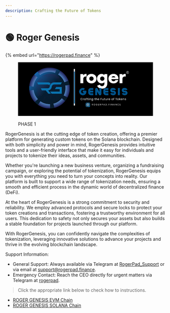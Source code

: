 ```yaml
---
description: Crafting the Future of Tokens
---
```


# 🟢 Roger Genesis



{% embed url="https://rogerpad.finance" %}

<figure><img src="../../../../.gitbook/assets/9 (1).png" alt=""><figcaption><p>PHASE 1</p></figcaption></figure>

RogerGenesis is at the cutting edge of token creation, offering a premier platform for generating custom tokens on the Solana blockchain. Designed with both simplicity and power in mind, RogerGenesis provides intuitive tools and a user-friendly interface that make it easy for individuals and projects to tokenize their ideas, assets, and communities.

&#x20;Whether you're launching a new business venture, organizing a fundraising campaign, or exploring the potential of tokenization, RogerGenesis equips you with everything you need to turn your concepts into reality. Our platform is built to support a wide range of tokenization needs, ensuring a smooth and efficient process in the dynamic world of decentralized finance (DeFi).

&#x20;At the heart of RogerGenesis is a strong commitment to security and reliability. We employ advanced protocols and secure locks to protect your token creations and transactions, fostering a trustworthy environment for all users. This dedication to safety not only secures your assets but also builds a stable foundation for projects launched through our platform.

&#x20;With RogerGenesis, you can confidently navigate the complexities of tokenization, leveraging innovative solutions to advance your projects and thrive in the evolving blockchain landscape.

&#x20;Support Information:

* General Support: Always available via Telegram at [RogerPad\_Support](https://t.me/RogerPad_Support) or via email at [support@rogerpad.finance](mailto:support@rogerpad.finance.).
* Emergency Contact: Reach the CEO directly for urgent matters via Telegram at [rogerpad](https://t.me/rogerpad).



> Click the appropriate link below to check how to instructions.

* [ROGER GENESIS EVM Chain](https://docs.rogerpad.finance/v/rogerpad-evm-chain/roger-genesis-evm-chain/roger-genesis-evm)
* [ROGER GENESIS SOLANA Chain](https://docs.rogerpad.finance/v/rogerpad-solana-chain/roger-solana-genesis/roger-solana-genesis)
